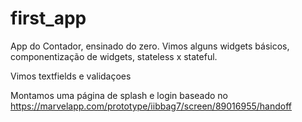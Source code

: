 # first_app

App do Contador, ensinado do zero.
Vimos alguns widgets básicos, componentização de widgets, stateless x stateful.

Vimos textfields e validaçoes

Montamos uma página de splash e login baseado no https://marvelapp.com/prototype/iibbag7/screen/89016955/handoff
